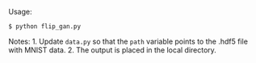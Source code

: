 Usage:

```
$ python flip_gan.py
```

Notes:
	1. Update `data.py` so that the `path` variable points to the .hdf5 file with MNIST data.
	2. The output is placed in the local directory.